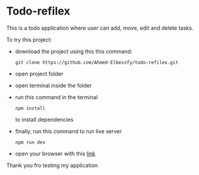 # Todo-refilex

This is a todo application where user can add, move, edit and delete tasks.

To try this project: 
- download the project using this this command: 
  
  ```git clone https://github.com/Ahmed-Elbessfy/todo-refilex.git```

- open project folder
- open terminal inside the folder
- run this command in the terminal
   
  ``` npm install ```

  to install dependencies

- finally, run this command to run live server
  
  ```npm run dev ```

- open your browser with this [link](http://localhost:3000/)

Thank you fro testing my application